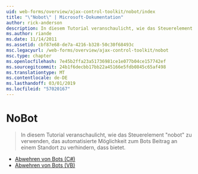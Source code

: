 ```yaml
---
uid: web-forms/overview/ajax-control-toolkit/nobot/index
title: "\"Nobot\" | Microsoft-Dokumentation"
author: rick-anderson
description: In diesem Tutorial veranschaulicht, wie das Steuerelement "nobot" zu verwenden, das automatisierte Möglichkeit zum Bots Beitrag an einem Standort zu verhindern, dass bietet.
ms.author: riande
ms.date: 11/14/2011
ms.assetid: cbf87e68-de7a-4216-b328-50c30f68493c
msc.legacyurl: /web-forms/overview/ajax-control-toolkit/nobot
msc.type: chapter
ms.openlocfilehash: 7e45b2ffa23a51736981ce1e077b04ce157742ef
ms.sourcegitcommit: 24b1f6decbb17bb22a45166e5fdb0845c65af498
ms.translationtype: MT
ms.contentlocale: de-DE
ms.lasthandoff: 03/01/2019
ms.locfileid: "57020167"
---
```

<a name="nobot"></a>NoBot
====================
> In diesem Tutorial veranschaulicht, wie das Steuerelement "nobot" zu verwenden, das automatisierte Möglichkeit zum Bots Beitrag an einem Standort zu verhindern, dass bietet.


- [Abwehren von Bots (C#)](fighting-bots-cs.md)
- [Abwehren von Bots (VB)](fighting-bots-vb.md)
